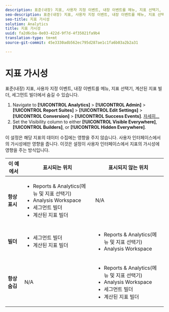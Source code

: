```yaml
---
description: 표준(내장) 지표, 사용자 지정 이벤트, 내장 이벤트를 메뉴, 지표 선택기, 계산된 지표 빌더, 세그먼트 빌더에서 숨길 수 있습니다.
seo-description: 표준(내장) 지표, 사용자 지정 이벤트, 내장 이벤트를 메뉴, 지표 선택기, 계산된 지표 빌더, 세그먼트 빌더에서 숨길 수 있습니다.
seo-title: 지표 가시성
solution: Analytics
title: 지표 가시성
uuid: fa2d6cba-8e03-422d-9f7d-4f35021fa9b4
translation-type: tm+mt
source-git-commit: 45e3330adb562ec795d287ae1c1fa6b03a2b2a31

---
```



# 지표 가시성

표준(내장) 지표, 사용자 지정 이벤트, 내장 이벤트를 메뉴, 지표 선택기, 계산된 지표 빌더, 세그먼트 빌더에서 숨길 수 있습니다.

1. Navigate to **[!UICONTROL Analytics]** &gt; **[!UICONTROL Admin]** &gt; **[!UICONTROL Report Suites]** &gt; **[!UICONTROL Edit Settings]** &gt; **[!UICONTROL Conversion]** &gt; **[!UICONTROL Success Events]**. [자세히...](/help/admin/admin/c-success-events/t-success-events.md)
1. Set the Visibility column to either **[!UICONTROL Visible Everywhere]**, **[!UICONTROL Builders]**, or **[!UICONTROL Hidden Everywhere]**.

이 설정은 해당 지표의 데이터 수집에는 영향을 주지 않습니다. 사용자 인터페이스에서의 가시성에만 영향을 줍니다. 이것은 설정이 사용자 인터페이스에서 지표의 가시성에 영향을 주는 방식입니다.

<table id="table_26814F83F39C47D08361365E2658D249"> 
 <thead> 
  <tr> 
   <th colname="col1" class="entry"> 이 예에서 </th> 
   <th colname="col2" class="entry"> 표시되는 위치 </th> 
   <th colname="col3" class="entry"> 표시되지 않는 위치 </th> 
  </tr> 
 </thead>
 <tbody> 
  <tr> 
   <td colname="col1"> <b>항상 표시</b> </td> 
   <td colname="col2"> 
    <ul id="ul_2CCF931F462D48E3B06AE246A1A3AD91"> 
     <li id="li_C2889DBECE6D488C94B118FA33CD3988">Reports &amp; Analytics(메뉴 및 지표 선택기) </li> 
     <li id="li_EB7D70B1BAC840A6A32B56A1DD8F8D55">Analysis Workspace </li> 
     <li id="li_0C550B8F99C94620999331BBA1F3659C">세그먼트 빌더 </li> 
     <li id="li_E2663CFA5F8541C39CE9A18173A074AC">계산된 지표 빌더 </li> 
    </ul> </td> 
   <td colname="col3"> N/A </td> 
  </tr> 
  <tr> 
   <td colname="col1"> <b>빌더</b> </td> 
   <td colname="col2"> 
    <ul id="ul_33E40D88D3B44CCDBA8DE6EA53794C6D"> 
     <li id="li_D72D1EB1A6164657A68AC5BDE4749BA2">세그먼트 빌더 </li> 
     <li id="li_9644DE132891444E8C98C8ADD5B17FBA">계산된 지표 빌더 </li> 
    </ul> </td> 
   <td colname="col3"> 
    <ul id="ul_C21BB852A6E94BF288DA237772538F96"> 
     <li id="li_499402E46BD243588B0E437928734222">Reports &amp; Analytics(메뉴 및 지표 선택기) </li> 
     <li id="li_844967A5C7204ABE964E6DD5789E582E">Analysis Workspace </li> 
    </ul> </td> 
  </tr> 
  <tr> 
   <td colname="col1"> <b>항상 숨김</b> </td> 
   <td colname="col2"> N/A </td> 
   <td colname="col3"> 
    <ul id="ul_CB9780D567BD4DBA90C092DDA892BF41"> 
     <li id="li_CF90047F78FD4BB28E90E95B9B367445">Reports &amp; Analytics(메뉴 및 지표 선택기) </li> 
     <li id="li_9B41995CA7F3437485BAFF08A422FBFE">Analysis Workspace </li> 
     <li id="li_B4C8C6A35AB44E83B140F2C8073EEE17">세그먼트 빌더 </li> 
     <li id="li_35F3A8DD8F8C4770AEFBD68575DFAE62">계산된 지표 빌더 </li> 
    </ul> </td> 
  </tr> 
 </tbody> 
</table>

